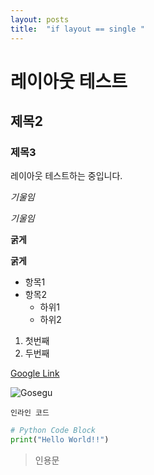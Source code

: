 ```yaml
---
layout: posts
title:  "if layout == single "
---
```

# 레이아웃 테스트

## 제목2

### 제목3

레이아웃 테스트하는 중입니다.

*기울임*

_기울임_

**굵게**

__굵게__

- 항목1
- 항목2
  - 하위1
  - 하위2
  
1. 첫번째
2. 두번째

[Google Link](https://www.google.com)

![Gosegu](https://profile.img.afreecatv.com/LOGO/go/gosegu2/gosegu2.jpg)

`인라인 코드`
```python
# Python Code Block
print("Hello World!!")
```

> 인용문

